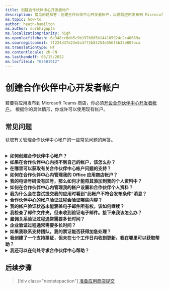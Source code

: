 ```yaml
---
title: 创建合作伙伴中心开发者帐户
description: 常见问题解答：创建合作伙伴中心开发者帐户，以便将应用发布到 Microsoft Teams 商店。
ms.topic: how-to
author: heath-hamilton
ms.author: surbhigupta
ms.localizationpriority: high
ms.openlocfilehash: 6e348cc0db5c9b197b985b144105924c2c40669a
ms.sourcegitcommit: 7f224d37d23e5a3f72b83254e556f5b33e807bca
ms.translationtype: HT
ms.contentlocale: zh-CN
ms.lasthandoff: 03/15/2022
ms.locfileid: "63501912"
---
```

# <a name="create-a-partner-center-developer-account"></a>创建合作伙伴中心开发者帐户

若要将应用发布到 Microsoft Teams 商店，你必须[开设合作伙伴中心开发者帐户](/office/dev/store/open-a-developer-account)。 根据你的具体情形，你或许可以使用现有帐户。

## <a name="faq"></a>常见问题

获取有关管理合作伙伴中心帐户的一些常见问题的解答。

<br>

<details>

<summary><b>如何创建合作伙伴中心帐户？</b></summary>

可以通过以下方法之一创建合作伙伴中心帐户：

* 如果你不熟悉合作伙伴中心且没有 Microsoft 网络帐户，请[使用合作伙伴中心的注册页面创建一个帐户](/office/dev/store/open-a-developer-account#create-an-account-using-the-partner-center-enrollment-page)。
* 如果你已在 Microsoft 合作伙伴网络中注册，则可以[直接使用现有的 Microsoft 合作伙伴中心注册信息在合作伙伴中心创建帐户](/office/dev/store/open-a-developer-account#create-an-account-using-an-existing-partner-center-enrollment)。

<br>

</details>

<details>

<summary><b>如果在合作伙伴中心内找不到自己的帐户，该怎么办？</b></summary>

开启一个[合作伙伴中心支持票证](https://partner.microsoft.com/support/v2/?stage=1)，并选择以下选项：

| 菜单 | 选项 |
| -------   | -------  |
|类别| 商业市场|
| 主题 | 常规市场帮助和操作方法问题 |
| 子标题| Office 加载项 |

<br>

</details>

<details>

<summary><b>在哪里可以获取有关合作伙伴中心帐户问题的支持？</b></summary>

请访问[发布者支持页面](https://aka.ms/marketplacepublishersupport)，以搜索你的问题。 如果相应指南无法提供帮助，请创建[合作伙伴中心支持票证](/azure/marketplace/partner-center-portal/support#how-to-open-a-support-ticket)。

<br>

</details>

<details>

<summary><b>如何在合作伙伴中心内管理我的 Office 应用商店帐户？</b></summary>

请参阅[通过合作伙伴中心管理你的帐户](/office/dev/store/manage-account-settings-and-profile)，了解相关信息。

<br>

</details>

<details>

<summary><b>我的电话号码没有区号，那么如何才能将其添加到我的个人资料中？</b></summary>

电话号码由三部分组成：国家/地区代码、区号和电话号码。 如果您的电话号码不包含区号，请将第二个框留空并填写第三个框。

<br>

</details>

<details>

<summary><b>如何在合作伙伴中心内管理我的帐户设置和合作伙伴个人资料？</b></summary>

请参阅[管理帐户设置和个人资料信息](/windows/uwp/publish/manage-account-settings-and-profile#additional-settings-and-info)，了解相关信息。

<br>

</details>

<details>

<summary><b>我为什么会在尝试提交我的应用时看到“此帐户不符合发布条件”消息？</b></summary>

你收到此错误消息是因为[帐户的验证状态](/partner-center/verification-responses)为待验证。 请在合作伙伴中心的[仪表板](https://partner.microsoft.com/dashboard)中检查帐户状态。 选择“**设置**”齿轮图标，然后依次选择 **“开发者设置”>“帐户”>“帐户设置”**。

![合作伙伴中心验证状态](~/assets/images/partner-center-verification-status.png)

<br>

</details>

<details>

<summary><b>合作伙伴中心的帐户验证过程会验证哪些内容？</b></summary>

有三个验证领域：**电子邮件所有权**、**雇佣关系** 和 **企业** 验证。 有关详细信息，请参阅[验证的内容和相应方式](/partner-center/verification-responses#what-is-verified-and-how-to-respond)。

如果你是主要联系人、全局管理员或帐户管理员，可以在个人资料页面上监视验证状态并跟踪进度。

验证过程完成后，个人资料页面上的注册状态会从“*待验证*”更改为“*已授权*”。 然后，主要联系人会在几个工作日内收到来自 Microsoft 的电子邮件。

<br>

</details>

<details>

<summary><b>我的帐户验证状态未能涵盖电子邮件所有权。该如何继续？</b></summary>

在 **电子邮件所有权** 验证过程中，系统会向主要联系人发送验证电子邮件。 检查主要联系人的收件箱中是否有来自 **maccount@microsoft.com** 且主题行为“**所需操作：验证你的 Microsoft 电子邮件帐户**”的电子邮件，并完成电子邮件验证过程。 验证电子邮件将发送到合作伙伴中心帐户设置上列出的地址。

请注意有关电子邮件验证过程的以下事项：

* 电子邮件验证链接的有效期只有七天。
* 可以请求重新发送该电子邮件，操作方法为：访问合作伙伴个人资料页面并选择“**重新发送验证电子邮件**”链接。
* 为了确保收到该电子邮件，请在安全列表中将 **microsoft.com** 列为安全域并检查垃圾邮件文件夹。

<br>

</details>

<details>

<summary><b>我检查了邮件文件夹，但未收到验证电子邮件。接下来我该怎么办？</b></summary>

请尝试执行以下操作：

* 检查垃圾邮件文件夹。
* 清除浏览器缓存，转到你的合作伙伴中心帐户仪表板，然后选择“**重新发送验证电子邮件**”。
* 尝试从其他浏览器访问“**重新发送验证电子邮件**”链接。
* 与 IT 部门合作，确保电子邮件服务器不会阻止验证电子邮件。
* 调整服务器的垃圾邮件筛选器，以允许来自 **maccount@microsoft.com** 的所有邮件或将其置于安全列表中。

<br>

</details>

<details>

<summary><b>雇佣关系验证过程通常需要多长时间？</b></summary>

如果提交的所有详细信息都正确无误，则完成雇佣关系验证过程需要大约两个小时。

<br>

</details>

<details>

<summary><b>企业验证过程通常需要多长时间？</b></summary>

如果提交了需要的所有文档，则完成企业验证需要一到两个工作日的时间。

<br>

</details>

<details>

<summary><b>如果我联系支持团队，我的票证能否获得加急处理？</b></summary>

支持票证将在一周内获得解决。 请适时检查你在创建支持票证时提供的电子邮件地址，看看是否有更新。

<br>

</details>

<details>

<summary><b>我创建了一个支持票证，但未在七个工作日内收到更新。我在哪里可以获取帮助？</b></summary>

请向 <a href="mailto:teamsubm@microsoft.com">teamsubm@microsoft.com</a> 发送一封电子邮件，提供以下详细信息：

* **主题行**：有关 *应用名称* 的合作伙伴中心帐户问题。
* **电子邮件正文**：
  * 支持票证编号。
  * 卖家 ID。
  * 问题的屏幕截图（如果可能）。

<br>

</details>

<details>

<summary><b>我还可以在何处寻求合作伙伴中心帮助？</b></summary>

以下资源也可以提供帮助：

* [Microsoft 365 应用提交常见问题解答](/office/dev/store/appsource-submission-faq)。
* [商业市场文档](/azure/marketplace/)。

<br>

</details>

## <a name="next-step"></a>后续步骤

> [!div class="nextstepaction"]
> [准备应用商店提交](~/concepts/deploy-and-publish/appsource/prepare/submission-checklist.md)
